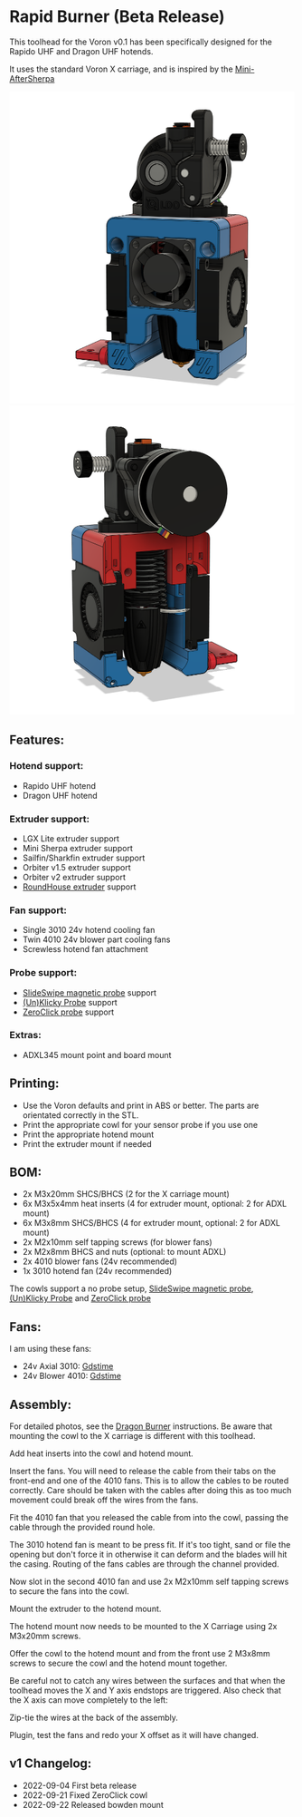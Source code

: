 # Rapid Burner (Beta Release)
This toolhead for the Voron v0.1 has been specifically designed for the Rapido UHF and Dragon UHF hotends.

It uses the standard Voron X carriage, and is inspired by the [Mini-AfterSherpa](https://github.com/KurioHonoo/Mini-AfterSherpa)

![Rapid Burner](images/front.png)
![Rapid Burner](images/back.png)

## Features:

### Hotend support:
- Rapido UHF hotend
- Dragon UHF hotend

### Extruder support:
- LGX Lite extruder support
- Mini Sherpa extruder support
- Sailfin/Sharkfin extruder support
- Orbiter v1.5 extruder support
- Orbiter v2 extruder support
- [RoundHouse extruder](https://github.com/waytotheweb/voron/tree/main/general/RoundHouse) support

### Fan support:
- Single 3010 24v hotend cooling fan
- Twin 4010 24v blower part cooling fans
- Screwless hotend fan attachment

### Probe support:
- [SlideSwipe magnetic probe](https://github.com/chestwood96/SlideSwipe) support
- [(Un)Klicky Probe](https://github.com/jlas1/Klicky-Probe) support
- [ZeroClick probe](https://github.com/zruncho3d/ZeroClick) support

### Extras:
- ADXL345 mount point and board mount

## Printing:

- Use the Voron defaults and print in ABS or better. The parts are orientated correctly in the STL.
- Print the appropriate cowl for your sensor probe if you use one
- Print the appropriate hotend mount
- Print the extruder mount if needed

## BOM:

- 2x M3x20mm SHCS/BHCS (2 for the X carriage mount)
- 6x M3x5x4mm heat inserts (4 for extruder mount, optional: 2 for ADXL mount)
- 6x M3x8mm SHCS/BHCS (4 for extruder mount, optional: 2 for ADXL mount)
- 2x M2x10mm self tapping screws (for blower fans)
- 2x M2x8mm BHCS and nuts (optional: to mount ADXL)
- 2x 4010 blower fans (24v recommended)
- 1x 3010 hotend fan (24v recommended)

The cowls support a no probe setup, [SlideSwipe magnetic probe](https://github.com/chestwood96/SlideSwipe), [(Un)Klicky Probe](https://github.com/jlas1/Klicky-Probe) and [ZeroClick probe](https://github.com/zruncho3d/ZeroClick)

## Fans:

I am using these fans:

- 24v Axial 3010: [Gdstime](https://www.aliexpress.com/item/1005002857100082.html)
- 24v Blower 4010: [Gdstime](https://www.aliexpress.com/item/32799324058.html)

## Assembly:

For detailed photos, see the [Dragon Burner](https://github.com/waytotheweb/voron/tree/main/V0/Dragon_Burner) instructions. Be aware that mounting the cowl to the X carriage is different with this toolhead.

Add heat inserts into the cowl and hotend mount.

Insert the fans. You will need to release the cable from their tabs on the front-end and one of the 4010 fans. This is to allow the cables to be routed correctly. Care should be taken with the cables after doing this as too much movement could break off the wires from the fans.

Fit the 4010 fan that you released the cable from into the cowl, passing the cable through the provided round hole.

The 3010 hotend fan is meant to be press fit. If it's too tight, sand or file the opening but don't force it in otherwise it can deform and the blades will hit the casing. Routing of the fans cables are through the channel provided.

Now slot in the second 4010 fan and use 2x M2x10mm self tapping screws to secure the fans into the cowl.

Mount the extruder to the hotend mount.

The hotend mount now needs to be mounted to the X Carriage using 2x M3x20mm screws.

Offer the cowl to the hotend mount and from the front use 2 M3x8mm screws to secure the cowl and the hotend mount together.

Be careful not to catch any wires between the surfaces and that when the toolhead moves the X and Y axis endstops are triggered. Also check that the X axis can move completely to the left:

Zip-tie the wires at the back of the assembly.

Plugin, test the fans and redo your X offset as it will have changed.

## v1 Changelog:

- 2022-09-04 First beta release
- 2022-09-21 Fixed ZeroClick cowl
- 2022-09-22 Released bowden mount
